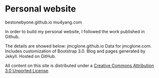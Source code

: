 Personal website
========
bestonebyone.github.io
mu4yang.com

In order to build my personal website, I followed the work published in Github.

The details are showed below:
jmcglone.github.io
Data for jmcglone.com. Includes customization of Bootstrap 3.0. Blog and pages generated by Jekyll. Hosted on GitHub.

All content on this site is distributed under a [Creative Commons Attribution 3.0 Unported License](http://creativecommons.org/licenses/by/3.0/deed.en_US).
